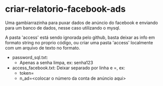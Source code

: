 # criar-relatorio-facebook-ads

Uma gambiarrazinha para puxar dados de anúncio do facebook e enviando para um banco de dados, nesse caso utilizando o mysql.

A pasta 'access' está sendo ignorada pelo github, basta deixar as info em formato string no proprio código, ou criar uma pasta 'access' localmente com um arquivo de texto no formato.

- password_sql.txt:
  - Apenas a senha limpa, ex: senha123
- access_facebook.txt:
Deixar separado por linha e =, ex:
  - token=<colocar o token aqui>
  - n_ad=<colocar o número da conta de anúncio aqui>
